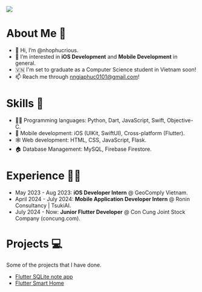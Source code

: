 ![](https://komarev.com/ghpvc/?username=nhophucrious)
# About Me 👀
- 👋 Hi, I’m @nhophucrious.
- 👀 I’m interested in **iOS Development** and **Mobile Development** in general.
- 🇻🇳 I'm set to graduate as a Computer Science student in Vietnam soon!
- 📫 Reach me through [nngiaphuc0101@gmail.com](mailto:nngiaphuc0101@gmail.com)!

# Skills 🔧
- 🧑‍💻 Programming languages: Python, Dart, JavaScript, Swift, Objective-C.
- 📱 Mobile development: iOS (UIKit, SwiftUI), Cross-platform (Flutter).
- 🕸️ Web development: HTML, CSS, JavaScript, Flask.
- 🏠 Database Management: MySQL, Firebase Firestore.

# Experience 👨‍💼
- May 2023 - Aug 2023: **iOS Developer Intern** @ GeoComply Vietnam.
- April 2024 - July 2024: **Mobile Application Developer Intern** @ Ronin Consultancy | TsukiAI.
- July 2024 - Now: **Junior Flutter Developer** @ Con Cung Joint Stock Company (concung.com).

# Projects 💻
Some of the projects that I have done.
- [Flutter SQLite note app](https://github.com/nhophucrious/flutter-sqlite-note-app)
- [Flutter Smart Home](https://github.com/nhophucrious/multidisciplinary_smarthome)
<!---
nhophucrious/nhophucrious is a ✨ special ✨ repository because its `README.md` (this file) appears on your GitHub profile.
You can click the Preview link to take a look at your changes.
--->
